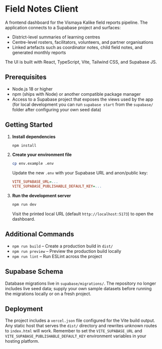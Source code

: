 # Field Notes Client

A frontend dashboard for the Vismaya Kalike field reports pipeline. The application connects to a Supabase project and surfaces:

- District-level summaries of learning centres
- Centre-level rosters, facilitators, volunteers, and partner organisations
- Linked artefacts such as coordinator notes, child field notes, and generated monthly reports

The UI is built with React, TypeScript, Vite, Tailwind CSS, and Supabase JS.

## Prerequisites

- Node.js 18 or higher
- npm (ships with Node) or another compatible package manager
- Access to a Supabase project that exposes the views used by the app (for local development you can run `supabase start` from the `supabase/` folder after configuring your own seed data)

## Getting Started

1. **Install dependencies**
   ```bash
   npm install
   ```
2. **Create your environment file**
   ```bash
   cp env.example .env
   ```
   Update the new `.env` with your Supabase URL and anon/public key:
   ```ini
   VITE_SUPABASE_URL=...
   VITE_SUPABASE_PUBLISHABLE_DEFAULT_KEY=...
   ```
3. **Run the development server**
   ```bash
   npm run dev
   ```
   Visit the printed local URL (default `http://localhost:5173`) to open the dashboard.

## Additional Commands

- `npm run build` – Create a production build in `dist/`
- `npm run preview` – Preview the production build locally
- `npm run lint` – Run ESLint across the project

## Supabase Schema

Database migrations live in `supabase/migrations/`. The repository no longer includes live seed data; supply your own sample datasets before running the migrations locally or on a fresh project.

## Deployment

The project includes a `vercel.json` file configured for the Vite build output. Any static host that serves the `dist/` directory and rewrites unknown routes to `index.html` will work. Remember to set the `VITE_SUPABASE_URL` and `VITE_SUPABASE_PUBLISHABLE_DEFAULT_KEY` environment variables in your hosting platform.
